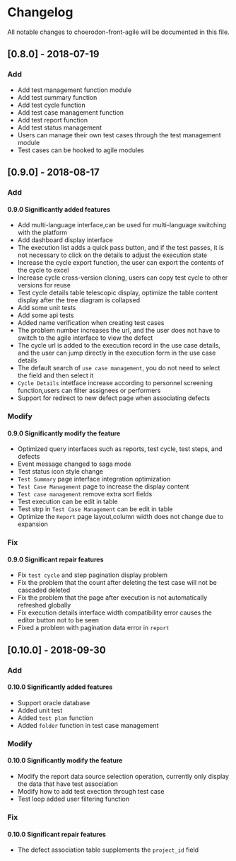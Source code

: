 # Changelog

All notable changes to choerodon-front-agile will be documented in this file.

## [0.8.0] - 2018-07-19

### Add

- Add test management function module
- Add test summary function
- Add test cycle function
- Add test case management function
- Add test report function
- Add test status management
- Users can manage their own test cases through the test management module
- Test cases can be hooked to agile modules

## [0.9.0] - 2018-08-17

### Add

#### 0.9.0 Significantly added features

- Add multi-language interface,can be used for multi-language switching with the platform
- Add dashboard display interface
- The execution list adds a quick pass button, and if the test passes, it is not necessary to click on the details to adjust the execution state
- Increase the cycle export function, the user can export the contents of the cycle to excel
- Increase cycle cross-version cloning, users can copy test cycle to other versions for reuse
- Test cycle details table telescopic display, optimize the table content display after the tree diagram is collapsed
- Add some unit tests
- Add some api tests
- Added name verification when creating test cases
- The problem number increases the url, and the user does not have to switch to the agile interface to view the defect
- The cycle url is added to the execution record in the use case details, and the user can jump directly in the execution form in the use case details
- The default search of `use case management`, you do not need to select the field and then select it
- `Cycle Details` intetface increase according to personnel screening function,users can filter assignees or performers
- Support for redirect to new defect page when associating defects

### Modify

#### 0.9.0 Significantly modify the feature

- Optimized query interfaces such as reports, test cycle, test steps, and defects
- Event message changed to saga mode
- Test status icon style change
- `Test Summary` page interface integration optimization
- `Test Case Management` page to increase the display content
- `Test case management` remove extra sort fields
- Test execution can be edit in table
- Test strp in `Test Case Management` can be edit in table
- Optimize the `Report` page layout,column width does not change due to expansion

### Fix

#### 0.9.0 Significant repair features

- Fix `test cycle` and step pagination display problem
- Fix the problem that the count after deleting the test case will not be cascaded deleted
- Fix the problem that the page after execution is not automatically refreshed globally
- Fix execution details interface width compatibility error causes the editor button not to be seen
- Fixed a problem with pagination data error in `report`

## [0.10.0] - 2018-09-30

### Add

#### 0.10.0 Significantly added features

- Support oracle database
- Added unit test
- Added `test plan` function
- Added `folder` function in test case management 

### Modify

#### 0.10.0 Significantly modify the feature

- Modify the report data source selection operation, currently only display the data that have test association
- Modify how to add test exection through test case
- Test loop added user filtering function

### Fix

#### 0.10.0 Significant repair features

- The defect association table supplements the `project_id` field